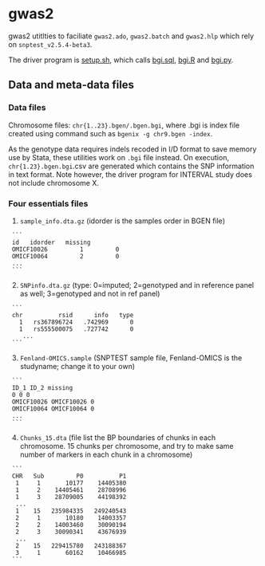# gwas2

gwas2 utitlties to faciliate `gwas2.ado`, `gwas2.batch` and `gwas2.hlp` which rely on `snptest_v2.5.4-beta3`.

The driver program is [setup.sh](setup.sh), which calls [bgi.sql](bgi.sql), [bgi.R](bgi.R) and [bgi.py](bgi.py).

## Data and meta-data files

### Data files

Chromosome files: `chr{1..23}.bgen/.bgen.bgi`, where .bgi is index file created using command such as `bgenix -g chr9.bgen -index`.

As the genotype data requires indels recoded in I/D format to save memory use by Stata, these utilities work on `.bgi` file instead. On execution, `chr{1.23}.bgen.bgi`.csv are generated which contains the SNP information in text format. Note however, the driver program for INTERVAL study does not include chromosome X.

###  Four essentials files

   1. `sample_info.dta.gz` (idorder is the samples order in BGEN file)

     ```
     id   idorder   missing
     OMICF10026         1         0
     OMICF10064         2         0
     ...
     ```

   2. `SNPinfo.dta.gz` (type: 0=imputed; 2=genotyped and in reference panel as well; 3=genotyped and not in ref panel)

     ```
     chr          rsid      info   type
       1   rs367896724   .742969      0
       1   rs555500075   .727742      0
        ...
     ```

   3. `Fenland-OMICS.sample` (SNPTEST sample file, Fenland-OMICS is the studyname; change it to your own)


     ```
     ID_1 ID_2 missing
     0 0 0
     OMICF10026 OMICF10026 0
     OMICF10064 OMICF10064 0
     ...
     ```

   4. `Chunks_15.dta` (file list the BP boundaries of chunks in each chromosome. 15 chunks per chromosome, and try to make same number of markers in each chunk in a chromosome)

     ```
     CHR   Sub         P0          P1
      1     1       10177    14405380
      1     2    14405461    28708996
      1     3    28709005    44198392
      ...
      1    15   235984335   249240543
      2     1       10180    14003357
      2     2    14003460    30090194
      2     3    30090341    43676939
      ...
      2    15   229415780   243188367
      3     1       60162    10466985
     ```

